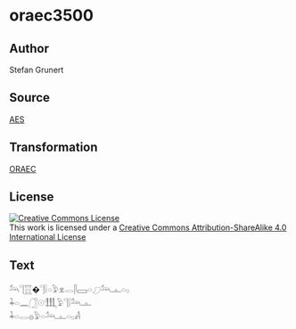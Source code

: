 # oraec3500

## Author

Stefan Grunert

## Source

[AES](https://github.com/simondschweitzer/aes)

## Transformation

[ORAEC](https://oraec.github.io/)

## License

<a rel="license" href="http://creativecommons.org/licenses/by-sa/4.0/"><img alt="Creative Commons License" style="border-width:0" src="https://i.creativecommons.org/l/by-sa/4.0/88x31.png" /></a><br />This work is licensed under a <a rel="license" href="http://creativecommons.org/licenses/by-sa/4.0/">Creative Commons Attribution-ShareAlike 4.0 International License</a>

## Text

𓃢𓊹𓉱�𓊹𓍛𓏏𓅱𓁷𓂋𓋴𓈙𓏏𓈔𓃢𓊵𓏏𓊪<br>
𓇓𓏏𓈖𓃂𓇳𓃃𓅱𓊹𓍛𓃢𓊵<br>
𓇓𓏏𓂋𓐍𓅱𓏏𓃢𓊵𓏏𓊪𓀻<br>
